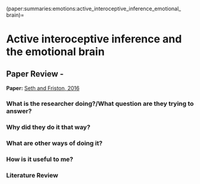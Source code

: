 (paper:summaries:emotions:active_interoceptive_inference_emotional_ brain)=
# Active interoceptive inference and the emotional brain

## Paper Review - 

**Paper:** [Seth and Friston, 2016](https://doi.org/10.1098/rstb.2016.0007)

### What is the researcher doing?/What question are they trying to answer?

### Why did they do it that way? 

### What are other ways of doing it?

### How is it useful to me?

### Literature Review